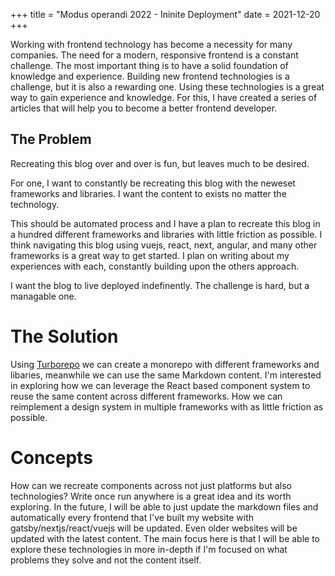 +++
title = "Modus operandi 2022 - Ininite Deployment"
date = 2021-12-20
+++


Working with frontend technology has become a necessity for many companies. The need for a modern, responsive frontend is a constant challenge. The most important thing is to have a solid foundation of knowledge and experience. Building new frontend technologies is a challenge, but it is also a rewarding one. Using these technologies is a great way to gain experience and knowledge. For this, I have created a series of articles that will help you to become a better frontend developer.


## The Problem
Recreating this blog over and over is fun, but leaves much to be desired. 

For one, I want to constantly be recreating this blog with the neweset frameworks and libraries. I want the content to exists no matter the technology. 

This should be automated process and I have a plan to recreate this blog in a hundred different frameworks and libraries with little friction as possible. I think navigating this blog using vuejs, react, next, angular, and many other frameworks is a great way to get started. I plan on writing about my experiences with each, constantly building upon the others approach.

I want the blog to live deployed indefinently. The challenge is hard, but a managable one. 

# The Solution

Using [Turborepo](https://turborepo.org/docs/getting-started) we can create a monorepo with different frameworks and libaries, meanwhile we can use the same Markdown content. I'm interested in exploring how we can leverage the React based component system to reuse the same content across different frameworks. How we can reimplement a design system in multiple frameworks with as little friction as possible. 

# Concepts
How can we recreate components across not just platforms but also  technologies? Write once run anywhere is a great idea and its worth exploring. In the future, I will be able to just update the markdown files and automatically every frontend that I've built my website with gatsby/nextjs/react/vuejs will be updated. Even older websites will be updated with the latest content. The main focus here is that I will be able to explore these technologies in more in-depth if I'm focused on what problems they solve and not the content itself.




